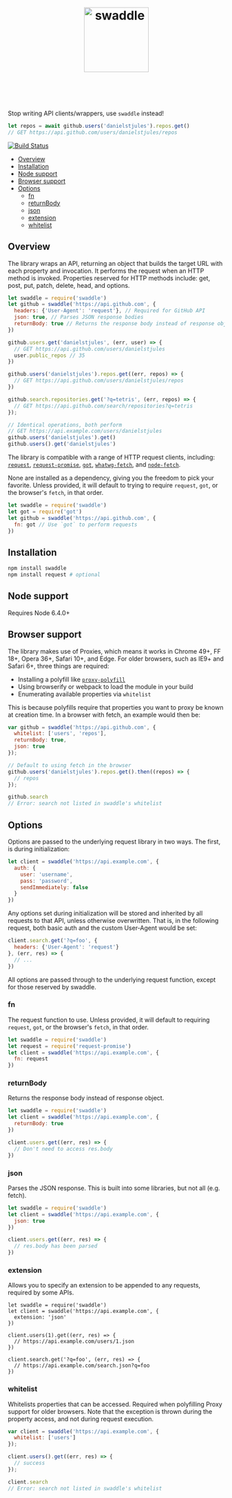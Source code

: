 <h1 align="center">
  <img height="150" src="https://cloud.githubusercontent.com/assets/817212/25590381/5e0275c6-2e7e-11e7-9874-09e03071300b.png" alt="swaddle">
  <br>
  <br>
  <br>
</h1>

Stop writing API clients/wrappers, use `swaddle` instead!

``` javascript
let repos = await github.users('danielstjules').repos.get()
// GET https://api.github.com/users/danielstjules/repos
```

[![Build Status](https://travis-ci.org/danielstjules/swaddle.svg?branch=master)](https://travis-ci.org/danielstjules/swaddle)

* [Overview](#overview)
* [Installation](#installation)
* [Node support](#node-support)
* [Browser support](#browser-support)
* [Options](#options)
  * [fn](#fn)
  * [returnBody](#returnbody)
  * [json](#json)
  * [extension](#extension)
  * [whitelist](#whitelist)

## Overview

The library wraps an API, returning an object that builds the target URL with
each property and invocation. It performs the request when an HTTP method is
invoked. Properties reserved for HTTP methods include: get, post, put, patch,
delete, head, and options.

``` javascript
let swaddle = require('swaddle')
let github = swaddle('https://api.github.com', {
  headers: {'User-Agent': 'request'}, // Required for GitHub API
  json: true, // Parses JSON response bodies
  returnBody: true // Returns the response body instead of response object
})

github.users.get('danielstjules', (err, user) => {
  // GET https://api.github.com/users/danielstjules
  user.public_repos // 35
})

github.users('danielstjules').repos.get((err, repos) => {
  // GET https://api.github.com/users/danielstjules/repos
})

github.search.repositories.get('?q=tetris', (err, repos) => {
  // GET https://api.github.com/search/repositories?q=tetris
});

// Identical operations, both perform
// GET https://api.example.com/users/danielstjules
github.users('danielstjules').get()
github.users().get('danielstjules')
```

The library is compatible with a range of HTTP request clients,
including:
[`request`](https://github.com/request/request),
[`request-promise`](https://github.com/request-promise),
[`got`](https://github.com/sindresorhus/got),
[`whatwg-fetch`](https://github.com/github/fetch), and
[`node-fetch`](https://github.com/bitinn/node-fetch).

None are installed as a dependency, giving you the freedom to pick your
favorite. Unless provided, it will default to trying to require `request`,
`got`, or the browser's `fetch`, in that order.

``` javascript
let swaddle = require('swaddle')
let got = require('got')
let github = swaddle('https://api.github.com', {
  fn: got // Use `got` to perform requests
})
```

## Installation

``` bash
npm install swaddle
npm install request # optional
```

## Node support

Requires Node 6.4.0+

## Browser support

The library makes use of Proxies, which means it works in Chrome 49+, FF 18+,
Opera 36+, Safari 10+, and Edge. For older browsers, such as IE9+ and Safari 6+,
three things are required:
* Installing a polyfill like
  [`proxy-polyfill`](https://github.com/GoogleChrome/proxy-polyfill)
* Using browserify or webpack to load the module in your build
* Enumerating available properties via `whitelist`

This is because polyfills require that properties you want to proxy be known at
creation time. In a browser with fetch, an example would then be:

``` javascript
var github = swaddle('https://api.github.com', {
  whitelist: ['users', 'repos'],
  returnBody: true,
  json: true
});

// Default to using fetch in the browser
github.users('danielstjules').repos.get().then((repos) => {
  // repos
});

github.search
// Error: search not listed in swaddle's whitelist
```

## Options

Options are passed to the underlying request library in two ways. The first,
is during initialization:

``` javascript
let client = swaddle('https://api.example.com', {
  auth: {
    user: 'username',
    pass: 'password',
    sendImmediately: false
  }
})
```

Any options set during initialization will be stored and inherited by all
requests to that API, unless otherwise overwritten. That is, in the following
request, both basic auth and the custom User-Agent would be set:

``` javascript
client.search.get('?q=foo', {
  headers: {'User-Agent': 'request'}
}, (err, res) => {
  // ...
})
```

All options are passed through to the underlying request function,
except for those reserved by swaddle.

### fn

The request function to use. Unless provided, it will default to requiring
`request`, `got`, or the browser's `fetch`, in that order.

``` javascript
let swaddle = require('swaddle')
let request = require('request-promise')
let client = swaddle('https://api.example.com', {
  fn: request
})
```

### returnBody

Returns the response body instead of response object.

``` javascript
let swaddle = require('swaddle')
let client = swaddle('https://api.example.com', {
  returnBody: true
})

client.users.get((err, res) => {
  // Don't need to access res.body
})
```

### json

Parses the JSON response. This is built into some libraries, but not all
(e.g. fetch).

``` javascript
let swaddle = require('swaddle')
let client = swaddle('https://api.example.com', {
  json: true
})

client.users.get((err, res) => {
  // res.body has been parsed
})
```

### extension

Allows you to specify an extension to be appended to any requests,
required by some APIs.

```
let swaddle = require('swaddle')
let client = swaddle('https://api.example.com', {
  extension: 'json'
})

client.users(1).get((err, res) => {
  // https://api.example.com/users/1.json
})

client.search.get('?q=foo', (err, res) => {
  // https://api.example.com/search.json?q=foo
})
```

### whitelist

Whitelists properties that can be accessed. Required when polyfilling Proxy
support for older browsers. Note that the exception is thrown during the
property access, and not during request execution.

``` javascript
var client = swaddle('https://api.example.com', {
  whitelist: ['users']
});

client.users().get((err, res) => {
  // success
});

client.search
// Error: search not listed in swaddle's whitelist
```
